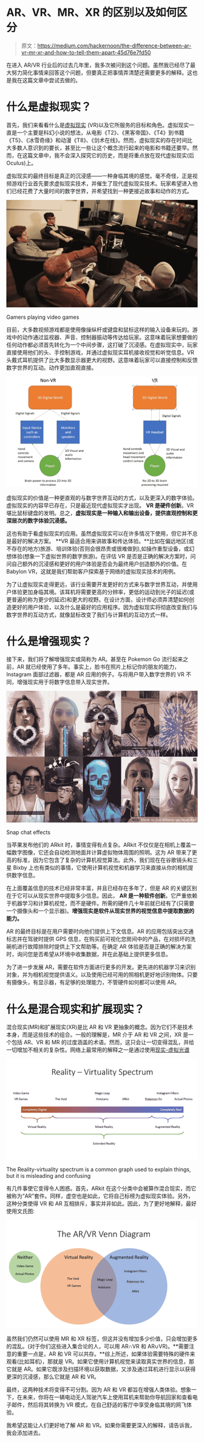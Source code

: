 # AR、VR、MR、XR 的区别以及如何区分

> 原文：<https://medium.com/hackernoon/the-difference-between-ar-vr-mr-xr-and-how-to-tell-them-apart-45d76e7fd50>

在进入 AR/VR 行业后的过去几年里，我多次被问到这个问题。虽然我已经尽了最大努力简化事情来回答这个问题，但要真正把事情弄清楚还需要更多的解释。这也是我在这篇文章中尝试去做的。

# 什么是虚拟现实？

首先，我们来看看什么是[虚拟现实](https://hackernoon.com/tagged/virtual-reality) (VR)以及它所服务的目标和角色。虚拟现实一直是一个主要是科幻小说的想法，从电影《T2》、《黑客帝国》、《T4》到书籍《T5》、《冰雪奇缘》和动漫《T8》、《剑术在线》。然而，虚拟现实的存在时间比大多数人意识到的要长，甚至比一些让这个概念流行起来的电影和书籍还要早。然而，在这篇文章中，我不会深入探究它的历史，而是将重点放在现代虚拟现实(后 Oculus)上。

虚拟现实的最终目标是真正的沉浸感——一种身临其境的感觉。毫不奇怪，正是视频游戏行业首先要求虚拟现实技术，并催生了现代虚拟现实技术。玩家希望进入他们已经花费了大量时间的数字世界，并希望找到一种更接近故事和动作的方式。

![](img/82d5c1d30f52bb4d5882b67cf59694b2.png)

Gamers playing video games

目前，大多数视频游戏都是使用像操纵杆或键盘和鼠标这样的输入设备来玩的。游戏中的动作通过监视器、声音、控制器振动等传达给玩家。这意味着玩家想要做的任何动作都必须首先转化为一个中间步骤，这打破了沉浸感。在虚拟现实中，玩家直接使用他们的头、手控制游戏，并通过虚拟现实耳机接收视觉和听觉信息。VR 头戴式耳机提供了比大多数显示器更大的视野。这意味着玩家可以直接控制和反馈数字世界的互动。动作更加直观直接。

![](img/a46b8a58cddf2f97d336ef886d5566f7.png)

虚拟现实的价值是一种更直观的与数字世界互动的方式，以及更深入的数字体验。虚拟现实的内容早已存在，只是最近现代虚拟现实才出现。 **VR 是硬件创新**。VR 堪比鼠标键盘的发明。总之，**虚拟现实是一种输入和输出设备，提供直观控制和更深层次的数字体验沉浸感。**

这也有助于看虚拟现实的应用。虽然虚拟现实可以在许多情况下使用，但它并不总是最好的解决方案。 **VR 最适合用来讲故事和传达体验。**比如在偏远地区(或不存在的地方)旅游、培训体验(否则会很昂贵或很难做到),如操作重型设备，或幻想体验(想象一下虚拟世界的数字旅游)。在评估 VR 是否是正确的解决方案时，问问自己额外的沉浸感和更好的用户体验是否会为最终用户创造额外的价值。在 Babylon VR，这就是我们帮助客户探索基于网络的虚拟现实技术的用例。

为了让虚拟现实走得更远，该行业需要开发更好的方式来与数字世界互动，并使用户体验更加身临其境。该耳机将需要更高的分辨率，更低的运动到光子的延迟(或更普遍的称为更少的延迟)和更大的视野。在设计方面，设计师必须弄清楚如何创造更好的用户体验，以及什么是最好的应用程序。因为虚拟现实将彻底改变我们与数字世界的互动方式，就像鼠标改变了我们与计算机的互动方式一样。

# 什么是增强现实？

接下来，我们将了解增强现实或简称为 AR。甚至在 Pokemon Go 流行起来之前，AR 就已经使用了多年。事实上，脸书在照片上标记你的朋友的能力，Instagram 面部过滤器，都是 AR 应用的例子。与将用户带入数字世界的 VR 不同，增强现实用于将数字信息带入现实世界。

![](img/6287dabcc3e83745d1fcba1edfdc4fa5.png)

Snap chat effects

当苹果发布他们的 ARkit 时，事情变得有点复杂。ARkit 不仅仅是在相机上覆盖一幅数字图像，它还会自动检测地面并计算虚拟物体周围的照明。这为 AR 带来了更高的标准，因为它包含了复杂的计算机视觉算法。此外，我们现在在谷歌镜头和三星 Bixby 上也有类似的事情，它使用计算机视觉和机器学习来直接从你的相机提供数字信息。

在上面覆盖信息的技术已经非常丰富，并且已经存在多年了，但是 AR 的关键区别在于它可以从现实世界中提取多少信息。因此， **AR 是一种软件创新**。它严重依赖于机器学习和计算机视觉，而不是硬件。所需的硬件几十年前就已经有了(只需要一个摄像头和一个显示器)。**增强现实是软件从现实世界的视觉信息中提取数据的能力。**

AR 的最终目标是在用户需要时向他们提供上下文信息。AR 的应用包括突出交通标志并在驾驶时提供 GPS 信息，在购买前可视化您房间中的产品，在对损坏的洗碗机进行故障排除时提供上下文帮助等。在确定 AR 体验是否是正确的解决方案时，询问您是否希望从环境中收集数据，并在此基础上提供更多信息。

为了进一步发展 AR，需要在软件方面进行更多的开发。更先进的机器学习来识别对象，并为相机视觉提供语义。以及使用已经可用的照相机更好地识别物体。只要有摄像头，有显示器，有足够的处理能力，不管硬件如何都可以使用 AR。

# 什么是混合现实和扩展现实？

混合现实(MR)和扩展现实(XR)是比 AR 和 VR 更抽象的概念。因为它们不是技术本身，而是这些技术的组合。一般的理解是，MR 介于 AR 和 VR 之间，XR 是一个包括 AR、VR 和 MR 的过度涵盖的术语。然而，这只会让一切变得混乱，并给一切增加不相关的复杂性。网络上最常用的解释之一是通过使用[现实-虚拟光谱](https://en.wikipedia.org/wiki/Reality%E2%80%93virtuality_continuum)

![](img/bf0767d10f99fff722073e7c294de525.png)

The Reality-virtuality spectrum is a common graph used to explain things, but it is misleading and confusing

有几件事使它变得令人困惑。首先，ARkit 在这个分类中会被算作混合现实，而它被称为“AR”套件。同样，虚空也是如此，它将自己标榜为虚拟现实体验。另外，这种分类使得 VR 和 AR 互相排斥，事实并非如此。因此，为了更好地解释，最好使用文氏图:

![](img/34704befda6a7222d158b6964e6346a3.png)

虽然我们仍然可以使用 MR 和 XR 标签，但这并没有增加多少价值，只会增加更多的混乱。(对于你们这些进入集合论的人，可以用 AR∩VR 和 AR∪VR)。**需要注意的重要一点是，AR 和 VR 可以共存。**综上所述，如果体验需要特殊的硬件来观看(比如耳机)，那就是 VR。如果它使用计算机视觉来读取真实世界的信息，那它就是 AR。如果它既涉及扫描环境以获取数据，又涉及通过耳机进行显示以获得更深的沉浸感，那么它就是 AR 和 VR。

最终，这两种技术将变得不可分割。因为 AR 和 VR 都旨在增强人类体验。想象一下，在未来，你将在一辆电动无人驾驶汽车上使用耳机来帮助你导航回家和查看电子邮件，然后将其转换为 VR 模式，在自己舒适的客厅中享受身临其境的网飞体验。

我希望这能让人们更好地了解 AR 和 VR。如果你需要更深入的解释，请告诉我，我会添加进去。